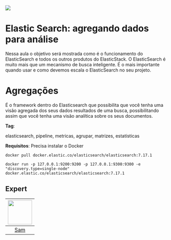 <img src="https://storage.googleapis.com/golden-wind/experts-club/capa-github.svg" />

# Elastic Search: agregando dados para análise

Nessa aula o objetivo será mostrada como é o funcionamento do ElasticSearch e todos os outros produtos do ElasticStack. O ElasticSearch é muito mais que um mecanismo de busca inteligente.  É o mais importante quando usar e como devemos escala o ElasticSearch no seu projeto. 

# Agregações

É o framework dentro do Elasticsearch que possibilita que você tenha uma visão agregada dos seus dados resultados de uma busca, possibilitando assim que você tenha uma visão analítica sobre os seus documentos.

**Tag**: 

elasticsearch, pipeline, metricas, agrupar, matrizes, estatísticas

**Requisitos**:
Precisa instalar o Docker

```
docker pull docker.elastic.co/elasticsearch/elasticsearch:7.17.1

docker run -p 127.0.0.1:9200:9200 -p 127.0.0.1:9300:9300 -e "discovery.type=single-node" docker.elastic.co/elasticsearch/elasticsearch:7.17.1
```

## Expert

| [<img src="https://avatars.githubusercontent.com/u/57687300?s=400&u=79494f446d1fa4c328e4a7902ec790e9179a4889&v=4" width="75px;"/>](https://github.com/samantadearaujo") |
| :-: |
|[Sam](https://github.com/samantadearaujo)|
